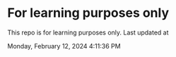 # For learning purposes only
This repo is for learning purposes only.
Last updated at

Monday, February 12, 2024 4:11:36 PM

